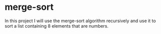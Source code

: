# merge-sort

In this project I will use the merge-sort algorithm recursively and use it to sort a list containing 8 elements that are numbers.

